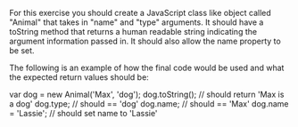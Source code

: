 For this exercise you should create a JavaScript class like object called "Animal" that takes in "name" and "type" arguments. It should have a toString method that returns a human readable string indicating the argument information passed in. It should also allow the name property to be set.

The following is an example of how the final code would be used and what the expected return values should be:

var dog = new Animal('Max', 'dog');
dog.toString(); // should return 'Max is a dog'
dog.type; // should == 'dog'
dog.name; // should == 'Max'
dog.name = 'Lassie'; // should set name to 'Lassie'